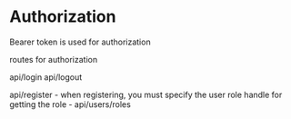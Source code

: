 # Authorization

Bearer token is used for authorization

routes for authorization

api/login
api/logout

api/register - when registering, you must specify the user role
handle for getting the role - api/users/roles
